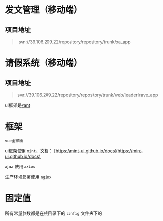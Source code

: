 

# 发文管理（移动端）

## 项目地址

> ​	svn://39.106.209.22/repository/repository/trunk/oa_app

# 请假系统（移动端） 

## 项目地址

> ​	svn://39.106.209.22/repository/repository/trunk/web/leaderleave_app

ui框架是[vant](https://youzan.github.io/vant/#/zh-CN/)

# 框架

`vue全家桶`

ui框架使用 `mint`，文档： [https://mint-ui.github.io/docs](https://mint-ui.github.io/docs)

ajax 使用 `axios`

生产环境部署使用 `nginx`

# 固定值

所有常量参数都是在根目录下的 `config` 文件夹下的